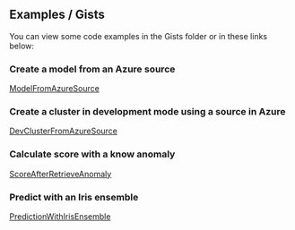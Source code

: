 Examples / Gists
-----------------

You can view some code examples in the Gists folder or in these links below:


### Create a model from an Azure source
[ModelFromAzureSource](https://gist.github.com/joseribes/eb009bfc59aaf27d2d91)

### Create a cluster in development mode using a source in Azure
[DevClusterFromAzureSource](https://gist.github.com/joseribes/467b3173cfc8b2a0cbd2)

### Calculate score with a know anomaly
[ScoreAfterRetrieveAnomaly](https://gist.github.com/joseribes/905977b5642f04c251fb)


### Predict with an Iris ensemble
[PredictionWithIrisEnsemble](https://gist.github.com/joseribes/97a5b9cff4b17469ece4)
